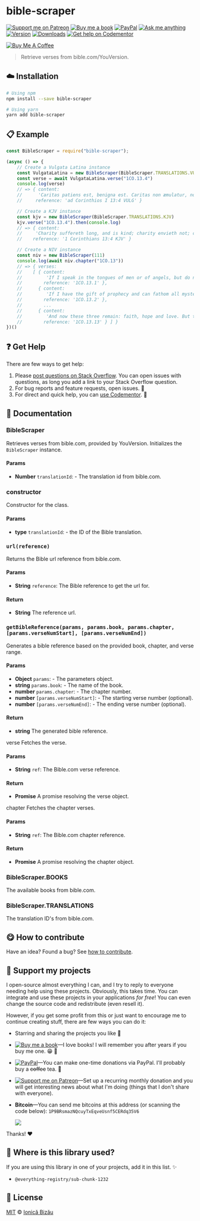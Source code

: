 <!-- Please do not edit this file. Edit the `blah` field in the `package.json` instead. If in doubt, open an issue. -->


















# bible-scraper

 [![Support me on Patreon][badge_patreon]][patreon] [![Buy me a book][badge_amazon]][amazon] [![PayPal][badge_paypal_donate]][paypal-donations] [![Ask me anything](https://img.shields.io/badge/ask%20me-anything-1abc9c.svg)](https://github.com/IonicaBizau/ama) [![Version](https://img.shields.io/npm/v/bible-scraper.svg)](https://www.npmjs.com/package/bible-scraper) [![Downloads](https://img.shields.io/npm/dt/bible-scraper.svg)](https://www.npmjs.com/package/bible-scraper) [![Get help on Codementor](https://cdn.codementor.io/badges/get_help_github.svg)](https://www.codementor.io/johnnyb?utm_source=github&utm_medium=button&utm_term=johnnyb&utm_campaign=github)

<a href="https://www.buymeacoffee.com/H96WwChMy" target="_blank"><img src="https://www.buymeacoffee.com/assets/img/custom_images/yellow_img.png" alt="Buy Me A Coffee"></a>







> Retrieve verses from bible.com/YouVersion.

















## :cloud: Installation

```sh
# Using npm
npm install --save bible-scraper

# Using yarn
yarn add bible-scraper
```













## :clipboard: Example



```js
const BibleScraper = require("bible-scraper");

(async () => {
    // Create a Vulgata Latina instance
    const VulgataLatina = new BibleScraper(BibleScraper.TRANSLATIONS.VULG)
    const verse = await VulgataLatina.verse("1CO.13.4")
    console.log(verse)
    // => { content:
    //      'Caritas patiens est, benigna est. Caritas non æmulatur, non agit perperam, non inflatur',
    //     reference: 'ad Corinthios I 13:4 VULG' }

    // Create a KJV instance
    const kjv = new BibleScraper(BibleScraper.TRANSLATIONS.KJV)
    kjv.verse("1CO.13.4").then(console.log)
    // => { content:
    //     'Charity suffereth long, and is kind; charity envieth not; charity vaunteth not itself, is not puffed up',
    //    reference: '1 Corinthians 13:4 KJV' }

    // Create a NIV instance
    const niv = new BibleScraper(111)
    console.log(await niv.chapter("1CO.13"))
    // => { verses:
    //    [ { content:
    //         'If I speak in the tongues of men or of angels, but do not have love, I am only a resounding gong or a clanging cymbal.',
    //        reference: '1CO.13.1' },
    //      { content:
    //         'If I have the gift of prophecy and can fathom all mysteries and all knowledge, and if I have a faith that can move mountains, but do not have love, I am nothing.',
    //        reference: '1CO.13.2' },
    //        ...
    //      { content:
    //         'And now these three remain: faith, hope and love. But the greatest of these is love.',
    //        reference: '1CO.13.13' } ] }
})()
```











## :question: Get Help

There are few ways to get help:



 1. Please [post questions on Stack Overflow](https://stackoverflow.com/questions/ask). You can open issues with questions, as long you add a link to your Stack Overflow question.
 2. For bug reports and feature requests, open issues. :bug:
 3. For direct and quick help, you can [use Codementor](https://www.codementor.io/johnnyb). :rocket:





## :memo: Documentation


### BibleScraper

Retrieves verses from bible.com, provided by YouVersion. Initializes the `BibleScraper` instance.

#### Params

- **Number** `translationId`: - The translation id from bible.com.

### constructor

Constructor for the class.

#### Params

- **type** `translationId`: - the ID of the Bible translation.

### `url(reference)`
Returns the Bible url reference from bible.com.

#### Params

- **String** `reference`: The Bible reference to get the url for.

#### Return
- **String** The reference url.

### `getBibleReference(params, params.book, params.chapter, [params.verseNumStart], [params.verseNumEnd])`
Generates a bible reference based on the provided book, chapter, and verse range.

#### Params

- **Object** `params`: - The parameters object.
- **string** `params.book`: - The name of the book.
- **number** `params.chapter`: - The chapter number.
- **number** `[params.verseNumStart]`: - The starting verse number (optional).
- **number** `[params.verseNumEnd]`: - The ending verse number (optional).

#### Return
- **string** The generated bible reference.

verse
Fetches the verse.

#### Params

- **String** `ref`: The Bible.com verse reference.

#### Return
- **Promise** A promise resolving the verse object.

chapter
Fetches the chapter verses.

#### Params

- **String** `ref`: The Bible.com chapter reference.

#### Return
- **Promise** A promise resolving the chapter object.

### BibleScraper.BOOKS

The available books from bible.com.

### BibleScraper.TRANSLATIONS

The translation ID's from bible.com.














## :yum: How to contribute
Have an idea? Found a bug? See [how to contribute][contributing].


## :sparkling_heart: Support my projects
I open-source almost everything I can, and I try to reply to everyone needing help using these projects. Obviously,
this takes time. You can integrate and use these projects in your applications *for free*! You can even change the source code and redistribute (even resell it).

However, if you get some profit from this or just want to encourage me to continue creating stuff, there are few ways you can do it:


 - Starring and sharing the projects you like :rocket:
 - [![Buy me a book][badge_amazon]][amazon]—I love books! I will remember you after years if you buy me one. :grin: :book:
 - [![PayPal][badge_paypal]][paypal-donations]—You can make one-time donations via PayPal. I'll probably buy a ~~coffee~~ tea. :tea:
 - [![Support me on Patreon][badge_patreon]][patreon]—Set up a recurring monthly donation and you will get interesting news about what I'm doing (things that I don't share with everyone).
 - **Bitcoin**—You can send me bitcoins at this address (or scanning the code below): `1P9BRsmazNQcuyTxEqveUsnf5CERdq35V6`

    ![](https://i.imgur.com/z6OQI95.png)


Thanks! :heart:
















## :dizzy: Where is this library used?
If you are using this library in one of your projects, add it in this list. :sparkles:

 - `@everything-registry/sub-chunk-1232`











## :scroll: License

[MIT][license] © [Ionică Bizău][website]






[license]: /LICENSE
[website]: https://ionicabizau.net
[contributing]: /CONTRIBUTING.md
[docs]: /DOCUMENTATION.md
[badge_patreon]: https://ionicabizau.github.io/badges/patreon.svg
[badge_amazon]: https://ionicabizau.github.io/badges/amazon.svg
[badge_paypal]: https://ionicabizau.github.io/badges/paypal.svg
[badge_paypal_donate]: https://ionicabizau.github.io/badges/paypal_donate.svg
[patreon]: https://www.patreon.com/ionicabizau
[amazon]: http://amzn.eu/hRo9sIZ
[paypal-donations]: https://www.paypal.com/cgi-bin/webscr?cmd=_s-xclick&hosted_button_id=RVXDDLKKLQRJW
